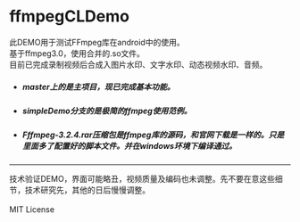 # ffmpegCLDemo
此DEMO用于测试FFmpeg库在android中的使用。<br>
基于ffmpeg3.0，使用合并的.so文件。<br>
目前已完成录制视频后合成入图片水印、文字水印、动态视频水印、音频。<br>

- ##### master上的是主项目，现已完成基本功能。
- ##### simpleDemo分支的是极简的ffmpeg使用范例。
- ##### Fffmpeg-3.2.4.rar压缩包是ffmpeg库的源码，和官网下载是一样的。只是里面多了配置好的脚本文件。并在windows环境下编译通过。
***

技术验证DEMO，界面可能略丑，视频质量及编码也未调整。先不要在意这些细节，技术研究先，其他的日后慢慢调整。
<br><br>
MIT License
